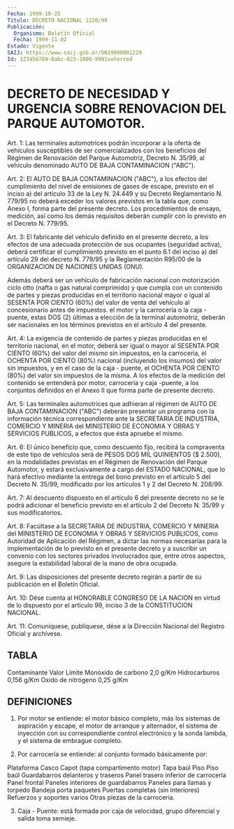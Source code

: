```yaml
---
Fecha: 1999-10-25
Título: DECRETO NACIONAL 1220/99
Publicación:
  Organismo: Boletín Oficial
  Fecha: 1999-11-02
Estado: Vigente
SAIJ: https://www.saij.gob.ar/DN19990001220
Id: 123456789-0abc-022-1000-9991soterced
---
```

# DECRETO DE NECESIDAD Y URGENCIA SOBRE RENOVACION DEL PARQUE AUTOMOTOR.

<a id="1"></a>
Art. 1: Las terminales automotrices podrán incorporar a la oferta de vehículos susceptibles de ser comercializados con los beneficios del Régimen de Renovación del Parque Automotriz, Decreto N. 35/99, al vehículo denominado AUTO DE BAJA CONTAMINACION ("ABC").

<a id="2"></a>
Art. 2: El AUTO DE BAJA CONTAMINACION ("ABC"), a los efectos del cumplimiento del nivel de emisiones de gases de escape, previsto en el inciso a) del artículo 33 de la Ley N. 24.449 y su Decreto Reglamentario N. 779/95 no deberá exceder los valores previstos en la tabla que, como Anexo I, forma parte del presente decreto. Los procedimientos de ensayo, medición, así como los demás requisitos deberán cumplir con lo previsto en el Decreto N. 779/95.

<a id="3"></a>
Art. 3: El fabricante del vehículo definido en el presente decreto, a los efectos de una adecuada protección de sus ocupantes (seguridad activa), deberá certificar el cumplimiento previsto en el punto 6.1 del inciso a) del artículo 29 del decreto N. 779/95 y la Reglamentación R95/00 de la ORGANIZACION DE NACIONES UNIDAS (ONU).

Además deberá ser un vehículo de fabricación nacional con motorización ciclo otto (nafta o gas natural comprimido) y que cumpla con un contenido de partes y piezas producidas en el territorio nacional mayor o igual al SESENTA POR CIENTO (60%) del valor de venta del vehículo al concesionario antes de impuestos. el motor y la carrocería o la caja - puente, estas DOS (2) últimas a elección de la terminal automotriz, deberán ser nacionales en los términos previstos en el artículo 4 del presente.

<a id="4"></a>
Art. 4: La exigencia de contenido de partes y piezas producidas en el territorio nacional, en el motor, deberá ser igual o mayor al SESENTA POR CIENTO (60%) del valor del mismo sin impuestos, en la carrocería, el OCHENTA POR CIENTO (80%) nacional (incluyendo los insumos) del valor sin impuestos, y en el caso de la caja - puente, el OCHENTA POR CIENTO (80%) del valor sin impuestos de la misma. A los efectos de la medición del contenido se entenderá por motor, carrocería y caja -puente, a los conjuntos definidos en el Anexo II que forma parte de presente decreto.

<a id="5"></a>
Art. 5: Las terminales automotrices que adhieran al régimen de AUTO DE BAJA CONTAMINACION ("ABC") deberán presentar un programa con la información técnica correspondiente ante la SECRETARIA DE INDUSTRIA, COMERCIO Y MINERIA del MINISTERIO DE ECONOMIA Y OBRAS Y SERVICIOS PUBLICOS, a efectos que ésta apruebe el mismo.

<a id="6"></a>
Art. 6: El único beneficio que, como descuento fijo, recibirá la compraventa de este tipo de vehículos será de PESOS DOS MIL QUINIENTOS ($ 2.500), en la modalidades previstas en el Régimen de Renovación del Parque Automotor, y estará exclusivamente a cargo del ESTADO NACIONAL, que lo hará efectivo mediante la entrega del bono previsto en el artículo 5 del Decreto N. 35/99, modificado por los artículos 1 y 2 del Decreto N. 208/99.

<a id="7"></a>
Art. 7: Al descuento dispuesto en el artículo 6 del presente decreto no se le podrá adicionar el beneficio previsto en el artículo 2 del Decreto N. 35/99 y sus modificatorios.

<a id="8"></a>
Art. 8: Facúltase a la SECRETARIA DE INDUSTRIA, COMERCIO Y MINERIA del MINISTERIO DE ECONOMIA Y OBRAS Y SERVICIOS PUBLICOS, como Autoridad de Aplicación del Régimen, a dictar las normas necesarias para la implementación de lo previsto en el presente decreto y a suscribir un convenio con los sectores privados involucrados que, entre otros aspectos, asegure la estabilidad laboral de la mano de obra ocupada.

<a id="9"></a>
Art. 9: Las disposiciones del presente decreto regirán a partir de su publicación en el Boletín Oficial.

<a id="10"></a>
Art. 10: Dése cuenta al HONORABLE CONGRESO DE LA NACION en virtud de lo dispuesto por el artículo 99, inciso 3 de la CONSTITUCION NACIONAL.

<a id="11"></a>
Art. 11: Comuníquese, publíquese, dése a la Dirección Nacional del Registro Oficial y archívese.

## TABLA

<a id="1"></a>
Contaminante                   Valor Límite Monóxido de carbono                   2,0 g/Km Hidrocarburos                    0,156 g/Km Oxido de nitrógeno               0,25 g/Km

## DEFINICIONES

<a id="1"></a>
1. Por motor se entiende: el motor básico completo, más los sistemas de aspiración y escape, el motor de arranque y alternador, el sistema de inyección con su correspondiente control electrónico y la sonda lambda, y el sistema de embrague completo.

2. Por carrocería se entiende: al conjunto formado básicamente por:

Plataforma Casco Capot (tapa compartimento motor) Tapa baúl Piso Piso baúl Guardabarros delanteros y traseros Panel trasero inferior de carrocería Panel frontal Paneles interiores de guardabarros Paneles para llamas y torpedo Bandeja porta paquetes Puertas completas (sin interiores) Refuerzos y soportes varios Otras piezas de la carrocería.

3. Caja - Puente: está formada por caja de velocidad, grupo diferencial y salida toma semieje.